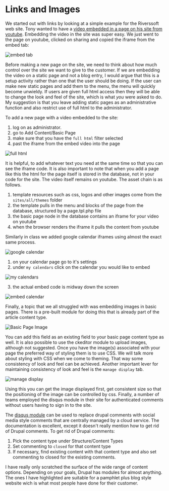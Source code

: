 Links and Images
=====

We started out with links by looking at a simple example for the Riverssoft web site. Tony wanted to have a [video embedded in a page on his site from youtube](https://www.youtube.com/watch?v=q9DqEM92Sdg). Embedding the video in the site was super easy. We just went to the page on youtube, clicked on sharing and copied the iframe from the embed tab:

![embed tab](images/INFO2120videoEmbed.png "embed tab")

Before making a new page on the site, we need to think about how much control over the site we want to give to the customer. If we are embedding the video on a static page and not a blog entry, I would argue that this is a setup activity rather than one that the user should be doing. If the user can make new static pages and add them to the menu, the menu will quickly become unwieldy. If users are given full html access then they will be able to change the look and feel of the site, which is what _you_ were asked to do. My suggestion is that you leave adding static pages as an administrative function and also restrict use of full html to the administrator.

To add a new page with a video embedded to the site:

1. log on as administrator.
1. go to Add Content/Basic Page
1. make sure that you have the `full html` filter selected
1. past the iframe from the embed video into the page

![full html](images/INFO2120AddBasicPage.png "full html")

It is helpful, to add whatever text you need at the same time so that you can see the iframe code. It is also important to note that when you add a page like this the html for the page itself is stored in the database, not in your code for the site. The video itself remains on youtube. The asset chain is as follows.

1. template resources such as css, logos and other images come from the `sites/all/themes` folder
1. the template pulls in the menu and blocks of the page from the database, structured by a page.tpl.php file
1. the basic page node in the database contains an iframe for your video on youtube
1. when the browser renders the iframe it pulls the content from youtube

Similarly in class we added google calendar iframes using almost the exact same process.

![google calendar](images/INFO2120GoogleCalendar.png "google calendar")

1. on your calendar page go to it's settings
1. under `my calendars` click on the calendar you would like to embed

![my calendars](images/INFO2120MyCalendars.png "my calendars")

3. the actual embed code is midway down the screen

![embed calendar](images/INFO2120EmbedCalendar.png "embed calendar")

Finally, a topic that we all struggled with was embedding images in basic pages. There is a pre-built module for doing this that is already part of the article content type.

![Basic Page Image](images/INFO2120ArticleContentType.png "Basic page image")

You can add this field as an existing field to your basic page content type as well. It is also possible to use the ckeditor module to upload images, although not suggested. Once you have the image(s) associated with your page the preferred way of styling them is to use CSS. We will talk more about styling with CSS when we come to theming. That way some consistency of look and feel can be achieved. Another important lever for maintaining consistency of look and feel is the `manage display` tab.

![manage display](images/INFO2120ManageAppearance.png "manage display")

Using this you can get the image displayed first, get consistent size so that the positioning of the image can be controlled by css. Finally, a number of teams employed the disqus module in their site for authenticated comments without users having to sign in to the site.

The [disqus module](https://www.drupal.org/project/disqus) can be used to replace drupal comments with social media style comments that are centrally managed by a cloud service. The documentation is excellent, except it doesn't really mention how to get rid of Drupal comments. To get rid of Drupal comments:

1. Pick the content type under Structure/Content Types
1. Set commenting to `closed` for that content type
1. If necessary, find existing content with that content type and also set commenting to closed for the existing comments.

I have really only scratched the surface of the wide range of content options. Depending on your goals, Drupal has modules for  almost anything. The ones I have highlighted are suitable for a pamphlet plus blog style website wich is what most people have done for their customer.
